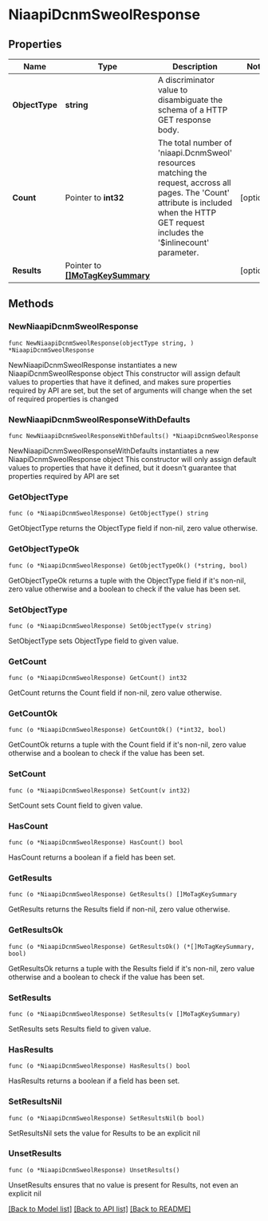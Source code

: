 # NiaapiDcnmSweolResponse

## Properties

Name | Type | Description | Notes
------------ | ------------- | ------------- | -------------
**ObjectType** | **string** | A discriminator value to disambiguate the schema of a HTTP GET response body. | 
**Count** | Pointer to **int32** | The total number of &#39;niaapi.DcnmSweol&#39; resources matching the request, accross all pages. The &#39;Count&#39; attribute is included when the HTTP GET request includes the &#39;$inlinecount&#39; parameter. | [optional] 
**Results** | Pointer to [**[]MoTagKeySummary**](MoTagKeySummary.md) |  | [optional] 

## Methods

### NewNiaapiDcnmSweolResponse

`func NewNiaapiDcnmSweolResponse(objectType string, ) *NiaapiDcnmSweolResponse`

NewNiaapiDcnmSweolResponse instantiates a new NiaapiDcnmSweolResponse object
This constructor will assign default values to properties that have it defined,
and makes sure properties required by API are set, but the set of arguments
will change when the set of required properties is changed

### NewNiaapiDcnmSweolResponseWithDefaults

`func NewNiaapiDcnmSweolResponseWithDefaults() *NiaapiDcnmSweolResponse`

NewNiaapiDcnmSweolResponseWithDefaults instantiates a new NiaapiDcnmSweolResponse object
This constructor will only assign default values to properties that have it defined,
but it doesn't guarantee that properties required by API are set

### GetObjectType

`func (o *NiaapiDcnmSweolResponse) GetObjectType() string`

GetObjectType returns the ObjectType field if non-nil, zero value otherwise.

### GetObjectTypeOk

`func (o *NiaapiDcnmSweolResponse) GetObjectTypeOk() (*string, bool)`

GetObjectTypeOk returns a tuple with the ObjectType field if it's non-nil, zero value otherwise
and a boolean to check if the value has been set.

### SetObjectType

`func (o *NiaapiDcnmSweolResponse) SetObjectType(v string)`

SetObjectType sets ObjectType field to given value.


### GetCount

`func (o *NiaapiDcnmSweolResponse) GetCount() int32`

GetCount returns the Count field if non-nil, zero value otherwise.

### GetCountOk

`func (o *NiaapiDcnmSweolResponse) GetCountOk() (*int32, bool)`

GetCountOk returns a tuple with the Count field if it's non-nil, zero value otherwise
and a boolean to check if the value has been set.

### SetCount

`func (o *NiaapiDcnmSweolResponse) SetCount(v int32)`

SetCount sets Count field to given value.

### HasCount

`func (o *NiaapiDcnmSweolResponse) HasCount() bool`

HasCount returns a boolean if a field has been set.

### GetResults

`func (o *NiaapiDcnmSweolResponse) GetResults() []MoTagKeySummary`

GetResults returns the Results field if non-nil, zero value otherwise.

### GetResultsOk

`func (o *NiaapiDcnmSweolResponse) GetResultsOk() (*[]MoTagKeySummary, bool)`

GetResultsOk returns a tuple with the Results field if it's non-nil, zero value otherwise
and a boolean to check if the value has been set.

### SetResults

`func (o *NiaapiDcnmSweolResponse) SetResults(v []MoTagKeySummary)`

SetResults sets Results field to given value.

### HasResults

`func (o *NiaapiDcnmSweolResponse) HasResults() bool`

HasResults returns a boolean if a field has been set.

### SetResultsNil

`func (o *NiaapiDcnmSweolResponse) SetResultsNil(b bool)`

 SetResultsNil sets the value for Results to be an explicit nil

### UnsetResults
`func (o *NiaapiDcnmSweolResponse) UnsetResults()`

UnsetResults ensures that no value is present for Results, not even an explicit nil

[[Back to Model list]](../README.md#documentation-for-models) [[Back to API list]](../README.md#documentation-for-api-endpoints) [[Back to README]](../README.md)


